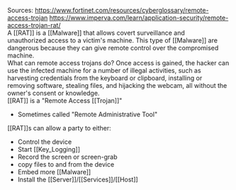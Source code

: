 Sources:
https://www.fortinet.com/resources/cyberglossary/remote-access-trojan
https://www.imperva.com/learn/application-security/remote-access-trojan-rat/
\
A [[RAT]] is a [[Malware]] that allows covert surveillance and unauthorized access to a victim's machine. This type of [[Malware]] are dangerous because they can give remote control over the compromised machine.
\
What can remote access trojans do? Once access is gained, the hacker can use the infected machine for a number of illegal activities, such as harvesting credentials from the keyboard or clipboard, installing or removing software, stealing files, and hijacking the webcam, all without the owner's consent or knowledge.
\
[[RAT]] is a "Remote Access [[Trojan]]"
- Sometimes called "Remote Administrative Tool"

[[RAT]]s can allow a party to either:
- Control the device
- Start [[Key_Logging]]
- Record the screen or screen-grab
- copy files to and from the device
- Embed more [[Malware]]
- Install the [[Server]]/[[Services]]/[[Host]]

